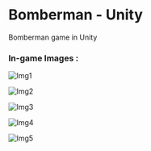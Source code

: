 # Bomberman - Unity
  Bomberman game in Unity
  
<h3>In-game Images :</h3>


![Img1](https://github.com/eraybek/Bomberman-Unity/assets/76440229/d1c4cc7f-bf7c-4b12-bc0d-c52fbe82f928)

![Img2](https://github.com/eraybek/Bomberman-Unity/assets/76440229/afd77696-d0e4-4974-a6c6-83f34969f48b)

![Img3](https://github.com/eraybek/Bomberman-Unity/assets/76440229/fbb79407-f4f2-4184-a7d7-52e3256098b4)

![Img4](https://github.com/eraybek/Bomberman-Unity/assets/76440229/8b73f2c2-5d29-4639-8bcd-6b9081466252)

![Img5](https://github.com/eraybek/Bomberman-Unity/assets/76440229/2063d4f6-d9e6-4a84-bdf8-1af4f73fa5d6)

